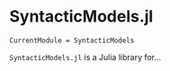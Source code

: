 # SyntacticModels.jl

```@meta
CurrentModule = SyntacticModels
```

`SyntacticModels.jl` is a Julia library for...
